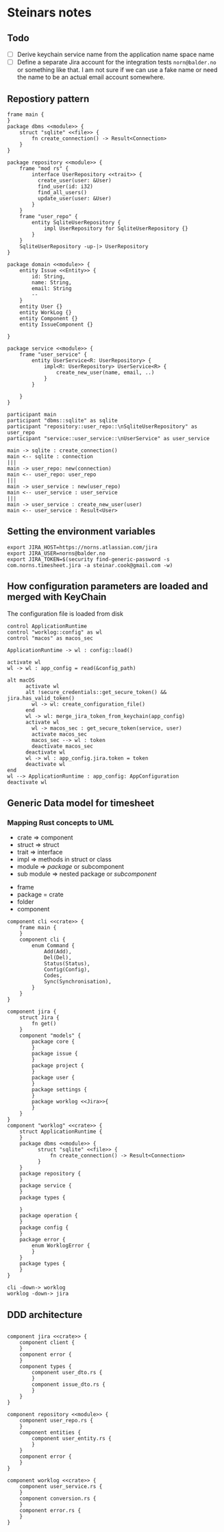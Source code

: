 # Steinars notes


## Todo
- [ ] Derive keychain service name from the application name space name
- [ ] Define a separate Jira account for the integration tests `norn@balder.no` or something like that.
      I am not sure if we can use a fake name or need the name to be an actual email account somewhere.

## Repostiory pattern

```plantuml
frame main {
}
package dbms <<module>> {
    struct "sqlite" <<file>> {
        fn create_connection() -> Result<Connection>
    }
}

package repository <<module>> {
    frame "mod rs" {
        interface UserRepository <<trait>> {
          create_user(user: &User)
          find_user(id: i32)
          find_all_users()
          update_user(user: &User)
        }
    }
    frame "user_repo" {
        entity SqliteUserRepository {
            impl UserRepository for SqliteUserRepository {}
        }
    }
    SqliteUserRepository -up-|> UserRepository
}

package domain <<module>> {
    entity Issue <<Entity>> {
        id: String,
        name: String,
        email: String
        --
    }
    entity User {}
    entity WorkLog {}
    entity Component {}
    entity IssueComponent {}
    
}

package service <<module>> {
    frame "user_service" {
        entity UserService<R: UserRepository> {
            impl<R: UserRepository> UserService<R> {
                create_new_user(name, email, ..)
            }
        }
        
    }
}
```

```plantuml
participant main
participant "dbms::sqlite" as sqlite
participant "repository::user_repo::\nSqliteUserRepository" as user_repo
participant "service::user_service::\nUserService" as user_service

main -> sqlite : create_connection()
main <-- sqlite : connection
|||
main -> user_repo: new(connection)
main <-- user_repo: user_repo
|||
main -> user_service : new(user_repo)
main <-- user_service : user_service
|||
main -> user_service : create_new_user(user)
main <-- user_service : Result<User>

```
## Setting the environment variables

```
export JIRA_HOST=https://norns.atlassian.com/jira
export JIRA_USER=norns@balder.no
export JIRA_TOKEN=$(security find-generic-password -s com.norns.timesheet.jira -a steinar.cook@gmail.com -w)
```

## How configuration parameters are loaded and merged with KeyChain

The configuration file is loaded from disk

```plantuml
control ApplicationRuntime
control "worklog::config" as wl
control "macos" as macos_sec

ApplicationRuntime -> wl : config::load()

activate wl
wl -> wl : app_config = read(&config_path)

alt macOS
      activate wl
      alt !secure_credentials::get_secure_token() && jira.has_valid_token()
        wl -> wl: create_configuration_file()
      end
      wl -> wl: merge_jira_token_from_keychain(app_config)  
      activate wl
        wl -> macos_sec : get_secure_token(service, user)
        activate macos_sec
        macos_sec --> wl : token
        deactivate macos_sec
      deactivate wl
      wl -> wl : app_config.jira.token = token
      deactivate wl
end
wl --> ApplicationRuntime : app_config: AppConfiguration 
deactivate wl
```

## Generic Data model for timesheet

### Mapping Rust concepts to UML
* crate => component
* struct => struct
* trait => interface
* impl => methods in struct or class
* module => *package* or subcomponent
* sub module => nested package or *subcomponent*

- frame
- package = crate
- folder
- component 

```plantuml
component cli <<crate>> {
    frame main {
    }
    component cli {
        enum Command {
            Add(Add),
            Del(Del),
            Status(Status),
            Config(Config),
            Codes,
            Sync(Synchronisation),
        }
    }
}

component jira {
    struct Jira {
        fn get()
    }
    component "models" {
        package core {
        }
        package issue {
        }
        package project {
        }
        package user {
        }
        package settings {
        }
        package worklog <<Jira>>{
        }
    }
}
component "worklog" <<crate>> {
    struct ApplicationRuntime {
    }
    package dbms <<module>> {
          struct "sqlite" <<file>> {
              fn create_connection() -> Result<Connection>
          }
    }
    package repository {
    }
    package service {
    }
    package types {
    
    }
    package operation {
    }
    package config {
    }
    package error {
        enum WorklogError {
        }
    }
    package types {
    }
}

cli -down-> worklog
worklog -down-> jira

```

## DDD architecture

```plantuml

component jira <<crate>> {
    component client {
    }
    component error {
    }
    component types {
        component user_dto.rs {
        }
        component issue_dto.rs {
        }
    }
}

component repository <<module>> {
    component user_repo.rs {
    }
    component entities {
        component user_entity.rs {
        }
    }
    component error {
    }
}

component worklog <<crate>> {
    component user_service.rs {
    }
    component conversion.rs {
    }
    component error.rs {
    }
}

```